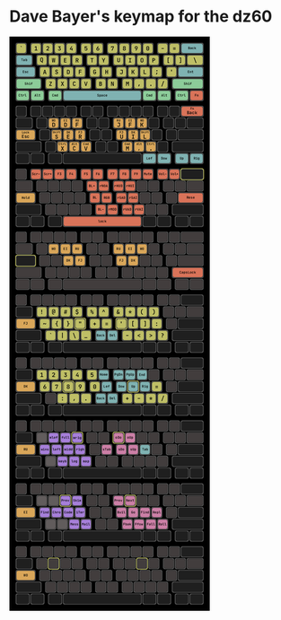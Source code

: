 # Dave Bayer's keymap for the dz60

![layout](https://raw.githubusercontent.com/Syzygies/log_folders/master/keyboards/dz60/keymap.png)
